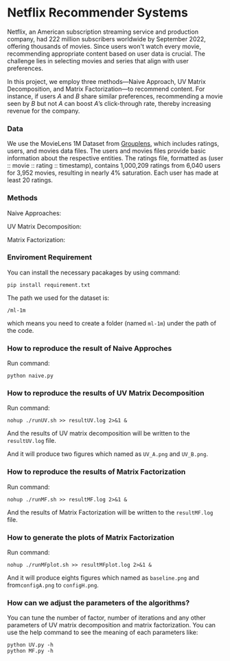 # Netflix Recommender Systems

Netflix, an American subscription streaming service and production company, had 222 million subscribers worldwide by September 2022, offering thousands of movies. Since users won't watch every movie, recommending appropriate content based on user data is crucial. The challenge lies in selecting movies and series that align with user preferences.

In this project, we employ three methods—Naive Approach, UV Matrix Decomposition, and Matrix Factorization—to recommend content. For instance, if users *A* and *B* share similar preferences, recommending a movie seen by *B* but not *A* can boost *A*’s click-through rate, thereby increasing revenue for the company.

### Data

We use the MovieLens 1M Dataset from [Grouplens](https://grouplens.org/datasets/movielens/), which includes ratings, users, and movies data files. The users and movies files provide basic information about the respective entities. The ratings file, formatted as (user :: movie :: rating :: timestamp), contains 1,000,209 ratings from 6,040 users for 3,952 movies, resulting in nearly 4% saturation. Each user has made at least 20 ratings.

### Methods

Naive Approaches:

UV Matrix Decomposition:

Matrix Factorization:


### Enviroment Requirement

You can install the necessary pacakages by using command:

```{bash}
pip install requirement.txt
```

The path we used for the dataset is:

```{bash}
/ml-1m
```

which means you need to create a folder (named `ml-1m`) under the path of the code.



### How to reproduce the result of Naive Approches

Run command:

```{bash}
python naive.py
```

### How to reproduce the results of UV Matrix Decomposition

Run command:

```{bash}
nohup ./runUV.sh >> resultUV.log 2>&1 &
```

And the results of UV matrix decomposition will be written to the `resultUV.log` file.

And it will produce two figures which named as `UV_A.png` and `UV_B.png`.

### How to reproduce the results of Matrix Factorization

Run command:

```{bash}
nohup ./runMF.sh >> resultMF.log 2>&1 &
```

And the results of Matrix Factorization will be written to the `resultMF.log` file.

### How to generate the plots of Matrix Factorization

Run command:

```{bash}
nohup ./runMFplot.sh >> resultMFplot.log 2>&1 &
```

And it will produce eights figures which named as `baseline.png` and from`configA.png` to `configH.png`.

### How can we adjust the parameters of the algorithms?

You can tune the number of factor, number of iterations and any other parameters of UV matrix decomposition and matrix factorization. You can use the help command to see the meaning of each parameters like:

```{bash}
python UV.py -h
python MF.py -h
```

